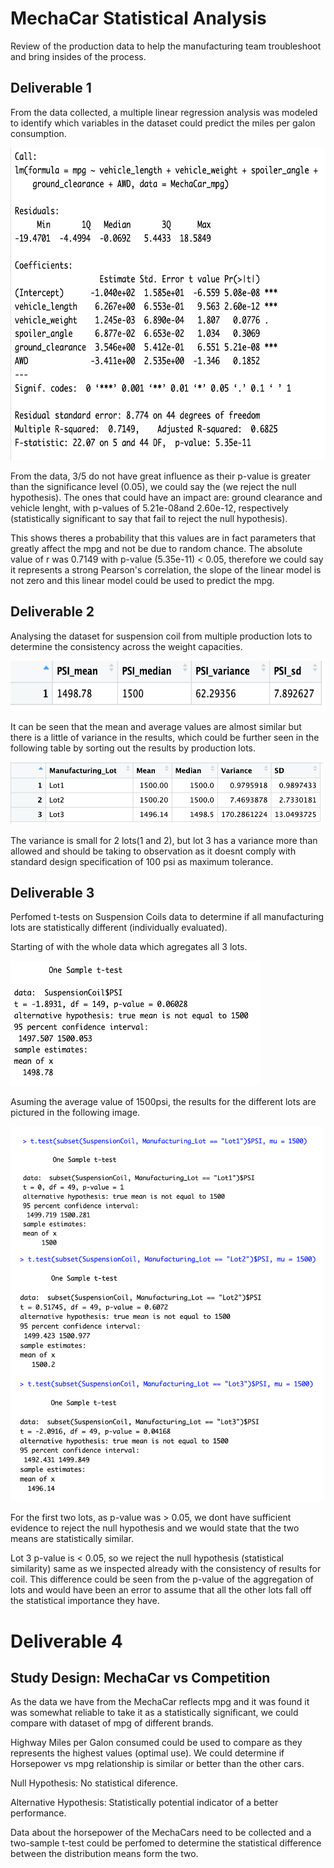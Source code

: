 # MechaCar Statistical Analysis

Review of the production data to help the manufacturing team troubleshoot and bring insides of the process. 

## Deliverable 1

From the data collected, a multiple linear regression analysis was modeled to identify which variables in the dataset could predict the miles per galon consumption. 

<img src='/Resources/M16_Deliverable1.png' height=500px width=700px>

From the data, 3/5 do not have great influence as their p-value is greater than the significance level (0.05), we could say the (we reject the null hypothesis). The ones that could have an impact are: ground clearance and vehicle lenght, with p-values of 5.21e-08and 2.60e-12, respectively (statistically significant to say that fail to reject the null hypothesis). 

This shows theres a probability that this values are in fact parameters that greatly affect the mpg and not be due to random chance. The absolute value of r was 0.7149 with p-value (5.35e-11) < 0.05, therefore we could say it represents a strong Pearson's correlation, the slope of the linear model is not zero and this linear model could be used to predict the mpg.


## Deliverable 2 

Analysing the dataset for suspension coil from multiple production lots to determine the consistency across the weight capacities. 

<img src='/Resources/M16_Deliverable2_1.png' height=80px width=600px>

It can be seen that the mean and average values are almost similar but there is a little of variance in the results, which could be further seen in the following table by sorting out the results by production lots. 

<img src='/Resources/M16_Deliverable2_2.png' height=100px width=500px>

The variance is small for 2 lots(1 and 2), but lot 3 has a variance more than allowed and should be taking to observation as it doesnt comply with standard design specification of 100 psi as maximum tolerance.

## Deliverable 3

Perfomed t-tests on Suspension Coils data to determine if all manufacturing lots are statistically different (individually evaluated). 

Starting of with the whole data which agregates all 3 lots.

<img src='/Resources/M16_Deliverable3.png' height=200px width=400px>

Asuming the average value of 1500psi, the results for the different lots are pictured in the following image.

<img src='/Resources/M16_Deliverable3_2.png' height=600px width=500px>

For the first two lots, as p-value was > 0.05, we dont have sufficient evidence to reject the null hypothesis and we would state that the two means are statistically similar.

Lot 3 p-value is < 0.05, so we reject the null hypothesis (statistical similarity) same as we inspected already with the consistency of results for coil. This difference could be seen from the p-value of the aggregation of lots and would have been an error to assume that all the other lots fall off the statistical importance they have. 


# Deliverable 4

## Study Design: MechaCar vs Competition

As the data we have from the MechaCar reflects mpg and it was found it was somewhat reliable to take it as a statistically significant, we could compare with dataset of mpg of different brands.

Highway Miles per Galon consumed could be used to compare as they represents the highest values (optimal use). We could determine if Horsepower vs mpg relationship is similar or better than the other cars. 

Null Hypothesis: No statistical diference.

Alternative Hypothesis: Statistically potential indicator of a better performance. 

Data about the horsepower of the MechaCars need to be collected and a two-sample t-test could be perfomed to determine the statistical difference between the distribution means form the two. 







